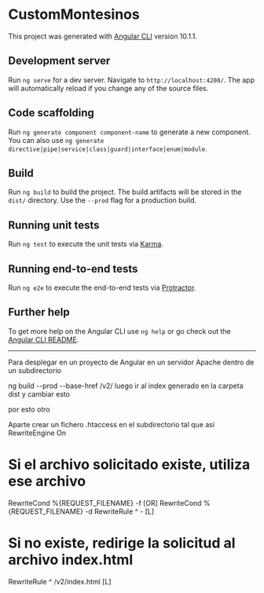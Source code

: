 # CustomMontesinos

This project was generated with [Angular CLI](https://github.com/angular/angular-cli) version 10.1.1.

## Development server

Run `ng serve` for a dev server. Navigate to `http://localhost:4200/`. The app will automatically reload if you change any of the source files.

## Code scaffolding

Run `ng generate component component-name` to generate a new component. You can also use `ng generate directive|pipe|service|class|guard|interface|enum|module`.

## Build

Run `ng build` to build the project. The build artifacts will be stored in the `dist/` directory. Use the `--prod` flag for a production build.

## Running unit tests

Run `ng test` to execute the unit tests via [Karma](https://karma-runner.github.io).

## Running end-to-end tests

Run `ng e2e` to execute the end-to-end tests via [Protractor](http://www.protractortest.org/).

## Further help

To get more help on the Angular CLI use `ng help` or go check out the [Angular CLI README](https://github.com/angular/angular-cli/blob/master/README.md).


--------------------
Para desplegar en un proyecto de Angular en un servidor Apache dentro de un subdirectorio

ng build --prod --base-href /v2/
luego ir al index generado en la carpeta dist y cambiar esto
<base href="C:/Program Files/Git/v2/">
por esto otro
<base href="/v2/">

Aparte crear un fichero .htaccess en el subdirectorio tal que así
RewriteEngine On
# Si el archivo solicitado existe, utiliza ese archivo
RewriteCond %{REQUEST_FILENAME} -f [OR]
RewriteCond %{REQUEST_FILENAME} -d
RewriteRule ^ - [L]

# Si no existe, redirige la solicitud al archivo index.html
RewriteRule ^ /v2/index.html [L]